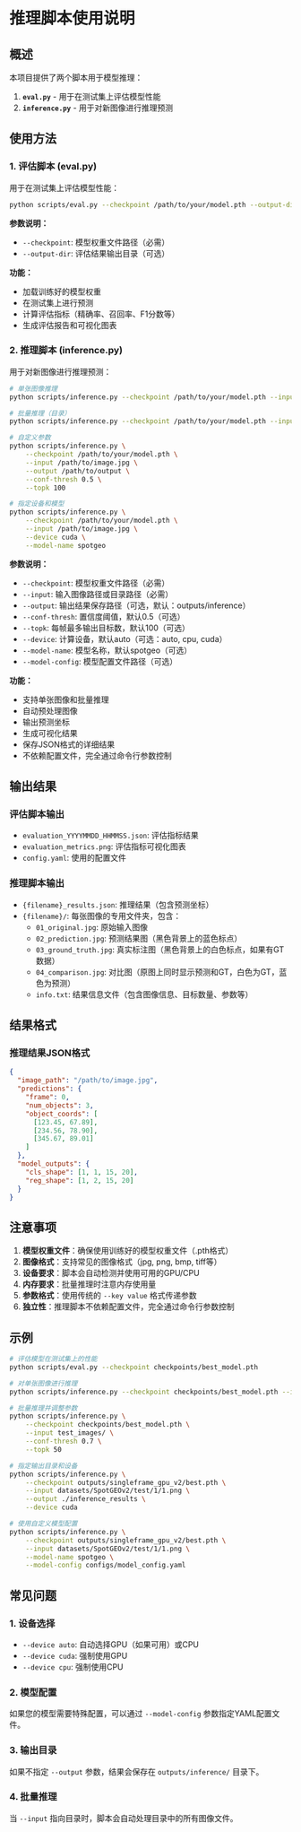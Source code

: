 # 推理脚本使用说明

## 概述

本项目提供了两个脚本用于模型推理：

1. **`eval.py`** - 用于在测试集上评估模型性能
2. **`inference.py`** - 用于对新图像进行推理预测

## 使用方法

### 1. 评估脚本 (eval.py)

用于在测试集上评估模型性能：

```bash
python scripts/eval.py --checkpoint /path/to/your/model.pth --output-dir /path/to/output
```

**参数说明：**
- `--checkpoint`: 模型权重文件路径（必需）
- `--output-dir`: 评估结果输出目录（可选）

**功能：**
- 加载训练好的模型权重
- 在测试集上进行预测
- 计算评估指标（精确率、召回率、F1分数等）
- 生成评估报告和可视化图表

### 2. 推理脚本 (inference.py)

用于对新图像进行推理预测：

```bash
# 单张图像推理
python scripts/inference.py --checkpoint /path/to/your/model.pth --input /path/to/image.jpg

# 批量推理（目录）
python scripts/inference.py --checkpoint /path/to/your/model.pth --input /path/to/image/directory

# 自定义参数
python scripts/inference.py \
    --checkpoint /path/to/your/model.pth \
    --input /path/to/image.jpg \
    --output /path/to/output \
    --conf-thresh 0.5 \
    --topk 100

# 指定设备和模型
python scripts/inference.py \
    --checkpoint /path/to/your/model.pth \
    --input /path/to/image.jpg \
    --device cuda \
    --model-name spotgeo
```

**参数说明：**
- `--checkpoint`: 模型权重文件路径（必需）
- `--input`: 输入图像路径或目录路径（必需）
- `--output`: 输出结果保存路径（可选，默认：outputs/inference）
- `--conf-thresh`: 置信度阈值，默认0.5（可选）
- `--topk`: 每帧最多输出目标数，默认100（可选）
- `--device`: 计算设备，默认auto（可选：auto, cpu, cuda）
- `--model-name`: 模型名称，默认spotgeo（可选）
- `--model-config`: 模型配置文件路径（可选）

**功能：**
- 支持单张图像和批量推理
- 自动预处理图像
- 输出预测坐标
- 生成可视化结果
- 保存JSON格式的详细结果
- 不依赖配置文件，完全通过命令行参数控制

## 输出结果

### 评估脚本输出
- `evaluation_YYYYMMDD_HHMMSS.json`: 评估指标结果
- `evaluation_metrics.png`: 评估指标可视化图表
- `config.yaml`: 使用的配置文件

### 推理脚本输出
- `{filename}_results.json`: 推理结果（包含预测坐标）
- `{filename}/`: 每张图像的专用文件夹，包含：
  - `01_original.jpg`: 原始输入图像
  - `02_prediction.jpg`: 预测结果图（黑色背景上的蓝色标点）
  - `03_ground_truth.jpg`: 真实标注图（黑色背景上的白色标点，如果有GT数据）
  - `04_comparison.jpg`: 对比图（原图上同时显示预测和GT，白色为GT，蓝色为预测）
  - `info.txt`: 结果信息文件（包含图像信息、目标数量、参数等）

## 结果格式

### 推理结果JSON格式
```json
{
  "image_path": "/path/to/image.jpg",
  "predictions": {
    "frame": 0,
    "num_objects": 3,
    "object_coords": [
      [123.45, 67.89],
      [234.56, 78.90],
      [345.67, 89.01]
    ]
  },
  "model_outputs": {
    "cls_shape": [1, 1, 15, 20],
    "reg_shape": [1, 2, 15, 20]
  }
}
```

## 注意事项

1. **模型权重文件**：确保使用训练好的模型权重文件（.pth格式）
2. **图像格式**：支持常见的图像格式（jpg, png, bmp, tiff等）
3. **设备要求**：脚本会自动检测并使用可用的GPU/CPU
4. **内存要求**：批量推理时注意内存使用量
5. **参数格式**：使用传统的 `--key value` 格式传递参数
6. **独立性**：推理脚本不依赖配置文件，完全通过命令行参数控制

## 示例

```bash
# 评估模型在测试集上的性能
python scripts/eval.py --checkpoint checkpoints/best_model.pth

# 对单张图像进行推理
python scripts/inference.py --checkpoint checkpoints/best_model.pth --input test_images/sample.jpg

# 批量推理并调整参数
python scripts/inference.py \
    --checkpoint checkpoints/best_model.pth \
    --input test_images/ \
    --conf-thresh 0.7 \
    --topk 50

# 指定输出目录和设备
python scripts/inference.py \
    --checkpoint outputs/singleframe_gpu_v2/best.pth \
    --input datasets/SpotGEOv2/test/1/1.png \
    --output ./inference_results \
    --device cuda

# 使用自定义模型配置
python scripts/inference.py \
    --checkpoint outputs/singleframe_gpu_v2/best.pth \
    --input datasets/SpotGEOv2/test/1/1.png \
    --model-name spotgeo \
    --model-config configs/model_config.yaml
```

## 常见问题

### 1. 设备选择
- `--device auto`: 自动选择GPU（如果可用）或CPU
- `--device cuda`: 强制使用GPU
- `--device cpu`: 强制使用CPU

### 2. 模型配置
如果您的模型需要特殊配置，可以通过 `--model-config` 参数指定YAML配置文件。

### 3. 输出目录
如果不指定 `--output` 参数，结果会保存在 `outputs/inference/` 目录下。

### 4. 批量推理
当 `--input` 指向目录时，脚本会自动处理目录中的所有图像文件。 
